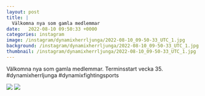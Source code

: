 ```yaml
---
layout: post
title: |
  Välkomna nya som gamla medlemmar
date:   2022-08-10 09:50:33 +0000
categories: instagram
image: /instagram/dynamixherrljunga/2022-08-10_09-50-33_UTC_1.jpg
background: /instagram/dynamixherrljunga/2022-08-10_09-50-33_UTC_1.jpg
thumbnail: /instagram/dynamixherrljunga/2022-08-10_09-50-33_UTC_1.jpg
---
```

Välkomna nya som gamla medlemmar. Terminsstart vecka 35. #dynamixherrljunga #dynamixfightingsports



<img src='/www-dynamix-herrljunga/instagram/dynamixherrljunga/2022-08-10_09-50-33_UTC_1.jpg' class='img-fluid' />


<img src='/www-dynamix-herrljunga/instagram/dynamixherrljunga/2022-08-10_09-50-33_UTC_2.jpg' class='img-fluid' />
